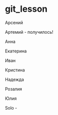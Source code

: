 # git_lesson

Арсений

Артемий - получилось!

Анна

Екатерина

Иван

Кристина

Надежда

Розалия

Юлия

Solo - 
